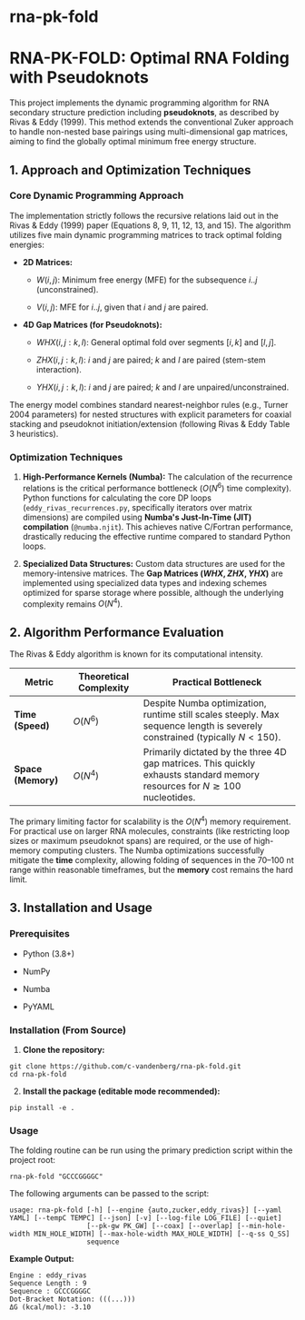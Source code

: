 # rna-pk-fold

# RNA-PK-FOLD: Optimal RNA Folding with Pseudoknots

This project implements the dynamic programming algorithm for RNA secondary structure prediction including **pseudoknots**, as described by Rivas & Eddy (1999). This method extends the conventional Zuker approach to handle non-nested base pairings using multi-dimensional gap matrices, aiming to find the globally optimal minimum free energy structure.

## 1. Approach and Optimization Techniques

### Core Dynamic Programming Approach

The implementation strictly follows the recursive relations laid out in the Rivas & Eddy (1999) paper (Equations 8, 9, 11, 12, 13, and 15). The algorithm utilizes five main dynamic programming matrices to track optimal folding energies:

* **2D Matrices:**

  * $W(i, j)$: Minimum free energy (MFE) for the subsequence $i..j$ (unconstrained).

  * $V(i, j)$: MFE for $i..j$, given that $i$ and $j$ are paired.

* **4D Gap Matrices (for Pseudoknots):**

  * $WHX(i, j: k, l)$: General optimal fold over segments $[i, k]$ and $[l, j]$.

  * $ZHX(i, j: k, l)$: $i$ and $j$ are paired; $k$ and $l$ are paired (stem-stem interaction).

  * $YHX(i, j: k, l)$: $i$ and $j$ are paired; $k$ and $l$ are unpaired/unconstrained.

The energy model combines standard nearest-neighbor rules (e.g., Turner 2004 parameters) for nested structures with explicit parameters for coaxial stacking and pseudoknot initiation/extension (following Rivas & Eddy Table 3 heuristics).

### Optimization Techniques

1. **High-Performance Kernels (Numba):** The calculation of the recurrence relations is the critical performance bottleneck ($O(N^6)$ time complexity). Python functions for calculating the core DP loops (`eddy_rivas_recurrences.py`, specifically iterators over matrix dimensions) are compiled using **Numba's Just-In-Time (JIT) compilation** (`@numba.njit`). This achieves native C/Fortran performance, drastically reducing the effective runtime compared to standard Python loops.

2. **Specialized Data Structures:** Custom data structures are used for the memory-intensive matrices. The **Gap Matrices ($WHX, ZHX, YHX$)** are implemented using specialized data types and indexing schemes optimized for sparse storage where possible, although the underlying complexity remains $O(N^4)$.

## 2. Algorithm Performance Evaluation

The Rivas & Eddy algorithm is known for its computational intensity.

| Metric | Theoretical Complexity | Practical Bottleneck | 
 | ----- | ----- | ----- | 
| **Time (Speed)** | $O(N^{6})$ | Despite Numba optimization, runtime still scales steeply. Max sequence length is severely constrained (typically $N < 150$). | 
| **Space (Memory)** | $O(N^{4})$ | Primarily dictated by the three 4D gap matrices. This quickly exhausts standard memory resources for $N \gtrsim 100$ nucleotides. | 

The primary limiting factor for scalability is the $O(N^4)$ memory requirement. For practical use on larger RNA molecules, constraints (like restricting loop sizes or maximum pseudoknot spans) are required, or the use of high-memory computing clusters. The Numba optimizations successfully mitigate the **time** complexity, allowing folding of sequences in the 70–100 nt range within reasonable timeframes, but the **memory** cost remains the hard limit.

## 3. Installation and Usage

### Prerequisites

* Python (3.8+)

* NumPy

* Numba

* PyYAML

### Installation (From Source)

1. **Clone the repository:**
```
git clone https://github.com/c-vandenberg/rna-pk-fold.git
cd rna-pk-fold
```
2. **Install the package (editable mode recommended):**
```
pip install -e .
```

### Usage

The folding routine can be run using the primary prediction script within the project root:
```
rna-pk-fold "GCCCGGGGC"
```

The following arguments can be passed to the script:
```
usage: rna-pk-fold [-h] [--engine {auto,zucker,eddy_rivas}] [--yaml YAML] [--tempC TEMPC] [--json] [-v] [--log-file LOG_FILE] [--quiet]
                   [--pk-gw PK_GW] [--coax] [--overlap] [--min-hole-width MIN_HOLE_WIDTH] [--max-hole-width MAX_HOLE_WIDTH] [--q-ss Q_SS]
                   sequence

```

**Example Output:**
```
Engine : eddy_rivas
Sequence Length : 9
Sequence : GCCCGGGGC
Dot-Bracket Notation: (((...)))
ΔG (kcal/mol): -3.10
```